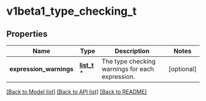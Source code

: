 # v1beta1_type_checking_t

## Properties
Name | Type | Description | Notes
------------ | ------------- | ------------- | -------------
**expression_warnings** | [**list_t**](v1beta1_expression_warning.md) \* | The type checking warnings for each expression. | [optional] 

[[Back to Model list]](../README.md#documentation-for-models) [[Back to API list]](../README.md#documentation-for-api-endpoints) [[Back to README]](../README.md)


